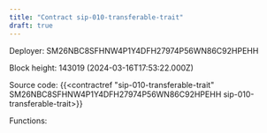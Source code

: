 ```yaml
---
title: "Contract sip-010-transferable-trait"
draft: true
---
```

Deployer: SM26NBC8SFHNW4P1Y4DFH27974P56WN86C92HPEHH


 



Block height: 143019 (2024-03-16T17:53:22.000Z)

Source code: {{<contractref "sip-010-transferable-trait" SM26NBC8SFHNW4P1Y4DFH27974P56WN86C92HPEHH sip-010-transferable-trait>}}

Functions:


